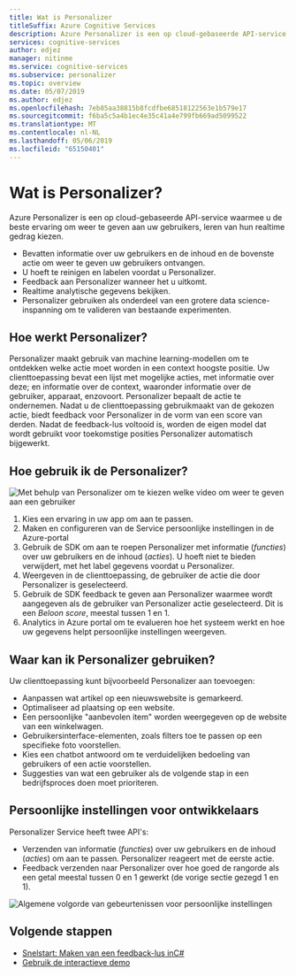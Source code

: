 ```yaml
---
title: Wat is Personalizer
titleSuffix: Azure Cognitive Services
description: Azure Personalizer is een op cloud-gebaseerde API-service waarmee u de beste ervaring om weer te geven aan uw gebruikers, leren van hun realtime gedrag kiezen.
services: cognitive-services
author: edjez
manager: nitinme
ms.service: cognitive-services
ms.subservice: personalizer
ms.topic: overview
ms.date: 05/07/2019
ms.author: edjez
ms.openlocfilehash: 7eb85aa38815b8fcdfbe68518122563e1b579e17
ms.sourcegitcommit: f6ba5c5a4b1ec4e35c41a4e799fb669ad5099522
ms.translationtype: MT
ms.contentlocale: nl-NL
ms.lasthandoff: 05/06/2019
ms.locfileid: "65150401"
---
```

# <a name="what-is-personalizer"></a>Wat is Personalizer?

Azure Personalizer is een op cloud-gebaseerde API-service waarmee u de beste ervaring om weer te geven aan uw gebruikers, leren van hun realtime gedrag kiezen.

* Bevatten informatie over uw gebruikers en de inhoud en de bovenste actie om weer te geven uw gebruikers ontvangen. 
* U hoeft te reinigen en labelen voordat u Personalizer.
* Feedback aan Personalizer wanneer het u uitkomt. 
* Realtime analytische gegevens bekijken. 
* Personalizer gebruiken als onderdeel van een grotere data science-inspanning om te valideren van bestaande experimenten.

## <a name="how-does-personalizer-work"></a>Hoe werkt Personalizer?

Personalizer maakt gebruik van machine learning-modellen om te ontdekken welke actie moet worden in een context hoogste positie. Uw clienttoepassing bevat een lijst met mogelijke acties, met informatie over deze; en informatie over de context, waaronder informatie over de gebruiker, apparaat, enzovoort. Personalizer bepaalt de actie te ondernemen. Nadat u de clienttoepassing gebruikmaakt van de gekozen actie, biedt feedback voor Personalizer in de vorm van een score van derden. Nadat de feedback-lus voltooid is, worden de eigen model dat wordt gebruikt voor toekomstige posities Personalizer automatisch bijgewerkt.

## <a name="how-do-i-use-the-personalizer"></a>Hoe gebruik ik de Personalizer?

![Met behulp van Personalizer om te kiezen welke video om weer te geven aan een gebruiker](media/what-is-personalizer/personalizer-example-highlevel.png)

1. Kies een ervaring in uw app om aan te passen.
1. Maken en configureren van de Service persoonlijke instellingen in de Azure-portal
1. Gebruik de SDK om aan te roepen Personalizer met informatie (_functies_) over uw gebruikers en de inhoud (_acties_). U hoeft niet te bieden verwijdert, met het label gegevens voordat u Personalizer. 
1. Weergeven in de clienttoepassing, de gebruiker de actie die door Personalizer is geselecteerd.
1. Gebruik de SDK feedback te geven aan Personalizer waarmee wordt aangegeven als de gebruiker van Personalizer actie geselecteerd. Dit is een _Beloon score_, meestal tussen 1 en 1.
1. Analytics in Azure portal om te evalueren hoe het systeem werkt en hoe uw gegevens helpt persoonlijke instellingen weergeven.

## <a name="where-can-i-use-personalizer"></a>Waar kan ik Personalizer gebruiken?

Uw clienttoepassing kunt bijvoorbeeld Personalizer aan toevoegen:

* Aanpassen wat artikel op een nieuwswebsite is gemarkeerd.    
* Optimaliseer ad plaatsing op een website.
* Een persoonlijke "aanbevolen item" worden weergegeven op de website van een winkelwagen.
* Gebruikersinterface-elementen, zoals filters toe te passen op een specifieke foto voorstellen.
* Kies een chatbot antwoord om te verduidelijken bedoeling van gebruikers of een actie voorstellen.
* Suggesties van wat een gebruiker als de volgende stap in een bedrijfsproces doen moet prioriteren.

## <a name="personalization-for-developers"></a>Persoonlijke instellingen voor ontwikkelaars

Personalizer Service heeft twee API's:

* Verzenden van informatie (_functies_) over uw gebruikers en de inhoud (_acties_) om aan te passen. Personalizer reageert met de eerste actie.
* Feedback verzenden naar Personalizer over hoe goed de rangorde als een getal meestal tussen 0 en 1 gewerkt (de vorige sectie gezegd 1 en 1). 

![Algemene volgorde van gebeurtenissen voor persoonlijke instellingen](media/what-is-personalizer/personalization-intro.png)

## <a name="next-steps"></a>Volgende stappen

* [Snelstart: Maken van een feedback-lus inC#](csharp-quickstart-commandline-feedback-loop.md)
* [Gebruik de interactieve demo](https://personalizationdemo.azurewebsites.net/)
